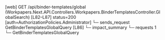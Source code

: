 [web] GET /api/binder-templates/global  (Workpapers.Next.API.Controllers.Workpapers.BinderTemplatesController.GlobalSearch)  [L82–L87] status=200 [auth=AuthorizationPolicies.Administrator]
  └─ sends_request GetBinderTemplatesGlobalQuery [L86]
  └─ impact_summary
    └─ requests 1
      └─ GetBinderTemplatesGlobalQuery

